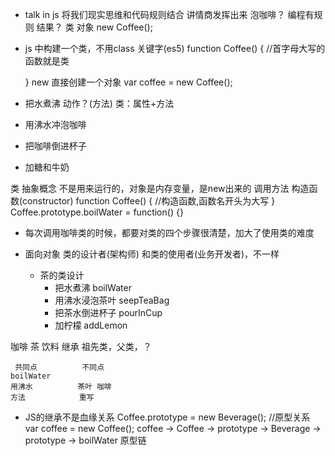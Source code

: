 - talk in js        将我们现实思维和代码规则结合 讲情商发挥出来
泡咖啡？
编程有规则
结果？
类 对象
new Coffee();
- js 中构建一个类，不用class 关键字(es5)
  function Coffee() {   //首字母大写的函数就是类

  }
  new 直接创建一个对象 var coffee = new Coffee();
- 把水煮沸      动作？(方法)  类：属性+方法
- 用沸水冲泡咖啡
- 把咖啡倒进杯子
- 加糖和牛奶

类 抽象概念 不是用来运行的，对象是内存变量，是new出来的
调用方法 构造函数(constructor)
function Coffee() {
    //构造函数,函数名开头为大写
}
Coffee.prototype.boilWater = function() {}
- 每次调用咖啡类的时候，都要对类的四个步骤很清楚，加大了使用类的难度
- 面向对象
  类的设计者(架构师) 和类的使用者(业务开发者)，不一样

  - 茶的类设计
    - 把水煮沸 boilWater
    - 用沸水浸泡茶叶 seepTeaBag
    - 把茶水倒进杯子 pourInCup
    - 加柠檬 addLemon

咖啡 茶 饮料 继承
祖先类，父类，？

     共同点          不同点
    boilWater       
    用沸水          茶叶 咖啡
    方法            重写

- JS的继承不是血缘关系
Coffee.prototype = new Beverage();  //原型关系
var coffee = new Coffee();
coffee -> Coffee -> prototype -> Beverage -> prototype -> boilWater  原型链
